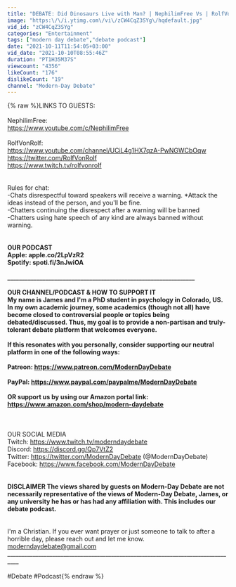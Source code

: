 ```yaml
---
title: "DEBATE: Did Dinosaurs Live with Man? | NephilimFree Vs | RolfVonRolf Podcast"
image: "https:\/\/i.ytimg.com\/vi\/zCW4CqZ3SYg\/hqdefault.jpg"
vid_id: "zCW4CqZ3SYg"
categories: "Entertainment"
tags: ["modern day debate","debate podcast"]
date: "2021-10-11T11:54:05+03:00"
vid_date: "2021-10-10T08:55:46Z"
duration: "PT1H35M37S"
viewcount: "4356"
likeCount: "176"
dislikeCount: "19"
channel: "Modern-Day Debate"
---
```

{% raw %}LINKS TO GUESTS:<br /><br />NephilimFree:<br /><a rel="nofollow" target="blank" href="https://www.youtube.com/c/NephilimFree">https://www.youtube.com/c/NephilimFree</a><br /><br />RolfVonRolf:<br /><a rel="nofollow" target="blank" href="https://www.youtube.com/channel/UCiL4g1HX7qzA-PwNGWCbOqw">https://www.youtube.com/channel/UCiL4g1HX7qzA-PwNGWCbOqw</a><br /><a rel="nofollow" target="blank" href="https://twitter.com/RolfVonRolf">https://twitter.com/RolfVonRolf</a><br /><a rel="nofollow" target="blank" href="https://www.twitch.tv/rolfvonrolf">https://www.twitch.tv/rolfvonrolf</a><br /><br /><br />Rules for chat: <br />-Chats disrespectful toward speakers will receive a warning. *Attack the ideas instead of the person, and you'll be fine.<br />-Chatters continuing the disrespect after a warning will be banned<br />-Chatters using hate speech of any kind are always banned without warning.<br />________________________________________________________________________________<br /><br />OUR PODCAST<br />Apple: apple.co/2LpVzR2<br />Spotify: spoti.fi/3nJwiOA<br /><br />________________________________________________________________<br /><br />OUR CHANNEL/PODCAST &amp; HOW TO SUPPORT IT<br />My name is James and I'm a PhD student in psychology in Colorado, US. In my own academic journey, some academics (though not all) have become closed to controversial people or topics being debated/discussed. Thus, my goal is to provide a non-partisan and truly-tolerant debate platform that welcomes everyone. <br /><br />If this resonates with you personally, consider supporting our neutral platform in one of the following ways:<br /><br />Patreon: <a rel="nofollow" target="blank" href="https://www.patreon.com/ModernDayDebate">https://www.patreon.com/ModernDayDebate</a><br /><br />PayPal: <a rel="nofollow" target="blank" href="https://www.paypal.com/paypalme/ModernDayDebate">https://www.paypal.com/paypalme/ModernDayDebate</a><br /><br />OR support us by using our Amazon portal link: <a rel="nofollow" target="blank" href="https://www.amazon.com/shop/modern-daydebate">https://www.amazon.com/shop/modern-daydebate</a> <br /><br />________________________________________________________________________________<br /><br />OUR SOCIAL MEDIA<br />Twitch: <a rel="nofollow" target="blank" href="https://www.twitch.tv/moderndaydebate">https://www.twitch.tv/moderndaydebate</a><br />Discord: <a rel="nofollow" target="blank" href="https://discord.gg/Qp7VtZ2">https://discord.gg/Qp7VtZ2</a><br />Twitter: <a rel="nofollow" target="blank" href="https://twitter.com/ModernDayDebate">https://twitter.com/ModernDayDebate</a> (@ModernDayDebate)<br />Facebook: <a rel="nofollow" target="blank" href="https://www.facebook.com/ModernDayDebate">https://www.facebook.com/ModernDayDebate</a><br />______________________________________________________________________________________<br /><br />DISCLAIMER The views shared by guests on Modern-Day Debate are not necessarily representative of the views of Modern-Day Debate, James, or any university he has or has had any affiliation with. This includes our debate podcast.<br />______________________________________________________________________________________<br /><br />I'm a Christian. If you ever want prayer or just someone to talk to after a horrible day, please reach out and let me know. moderndaydebate@gmail.com<br />__________________________________________________________________________________<br /><br />#Debate #Podcast{% endraw %}
